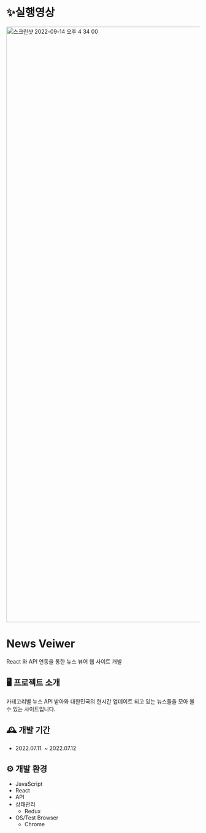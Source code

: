 # ✨실행영상
<a href="https://youtu.be/ZZy8CdUBRcE">
<img width="1552" alt="스크린샷 2022-09-14 오후 4 34 00" src="https://user-images.githubusercontent.com/87863264/190111323-5be85769-6141-4022-8fe3-2e2f809d5f2f.png">
</a>


# News Veiwer
React 와 API 연동을 통한 뉴스 뷰어 웹 사이트 개발

## 🖥️ 프로젝트 소개
카테고리별 뉴스 API 받아와 대한민국의 현시간 업데이트 되고 있는 뉴스들을 모아 볼 수 있는 사이트입니다.

## 🕰️ 개발 기간
* 2022.07.11. ~ 2022.07.12

## ⚙️ 개발 환경
- JavaScript
- React
- API
- 상태관리
  - Redux
- OS/Test Browser
  - Chrome

